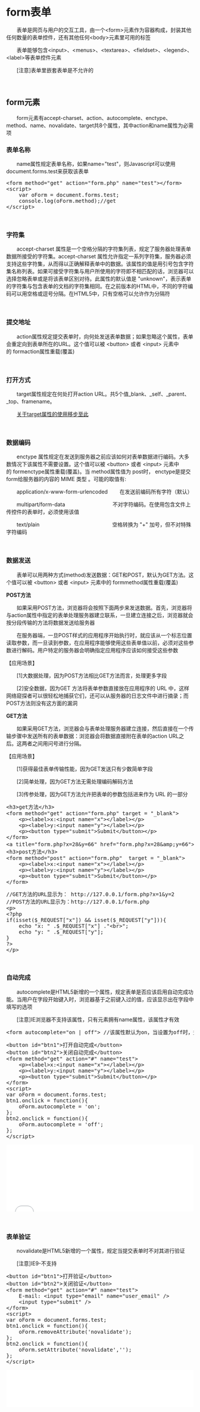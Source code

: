 # form表单

　　表单是网页与用户的交互工具，由一个&lt;form&gt;元素作为容器构成，封装其他任何数量的表单控件，还有其他任何&lt;body&gt;元素里可用的标签

　　表单能够包含&lt;input&gt;、&lt;menus&gt;、&lt;textarea&gt;、&lt;fieldset&gt;、&lt;legend&gt;、&lt;label&gt;等表单控件元素

　　[注意]表单里嵌套表单是不允许的

&nbsp;

## form元素

　　form元素有accept-charset、action、autocomplete、enctype、method、name、novalidate、target共8个属性，其中action和name属性为必需项

### 表单名称

　　name属性规定表单名称，如果name="test"，则Javascript可以使用document.forms.test来获取该表单

<div class="cnblogs_code">
<pre>&lt;form method="get" action="form.php" name="test"&gt;&lt;/form&gt;    
&lt;script&gt;
    var oForm = document.forms.test;
    console.log(oForm.method);//get
&lt;/script&gt;</pre>
</div>

&nbsp;

### 字符集

　　accept-charset 属性是一个空格分隔的字符集列表，规定了服务器处理表单数据所接受的字符集。accept-charset 属性允许指定一系列字符集，服务器必须支持这些字符集，从而得以正确解释表单中的数据。该属性的值是用引号包含字符集名称列表。如果可接受字符集与用户所使用的字符即不相匹配的话，浏览器可以选择忽略表单或是将该表单区别对待。此属性的默认值是 "unknown"，表示表单的字符集与包含表单的文档的字符集相同。在之前版本的HTML中，不同的字符编码可以用空格或逗号分隔。在HTML5中，只有空格可以允许作为分隔符

&nbsp;

### 提交地址

　　action属性规定提交表单时，向何处发送表单数据；如果忽略这个属性，表单会重定向到表单所在的URL。这个值可以被&nbsp;&lt;button&gt;&nbsp;或者&nbsp;&lt;input&gt;&nbsp;元素中的&nbsp;formaction属性重载(覆盖)

&nbsp;

### 打开方式

 　　target属性规定在何处打开action URL。共5个值_blank、_self、_parent、_top、framename。

　　[关于target属性的使用移步至此](http://www.cnblogs.com/xiaohuochai/p/5007282.html#anchor2)

&nbsp;

### 数据编码

　　enctype 属性规定在发送到服务器之前应该如何对表单数据进行编码。大多数情况下该属性不需要设置。这个值可以被&nbsp;&lt;button&gt;&nbsp;或者&nbsp;&lt;input&gt;&nbsp;元素中的&nbsp;formenctype属性重载(覆盖)。当 method属性值为 post时，&nbsp;enctype是提交form给服务器的内容的&nbsp;MIME 类型&nbsp;。可能的取值有:

　　application/x-www-form-urlencoded 　　在发送前编码所有字符（默认）

　　multipart/form-data 　　　　　　　　 &nbsp; 不对字符编码。在使用包含文件上传控件的表单时，必须使用该值

　　text/plain 　　　　　　　　　　　　 &nbsp; &nbsp; &nbsp;空格转换为 "+" 加号，但不对特殊字符编码

&nbsp;

### 数据发送

 　　表单可以用两种方式(method)发送数据：GET和POST，默认为GET方法。这个值可以被&nbsp;&lt;button&gt;&nbsp;或者&nbsp;&lt;input&gt;&nbsp;元素中的&nbsp;formmethod属性重载(覆盖)

**POST方法**

 　　如果采用POST方法，浏览器将会按照下面两步来发送数据。首先，浏览器将与action属性中指定的表单处理服务器建立联系，一旦建立连接之后，浏览器就会按分段传输的方法将数据发送给服务器

 　　在服务器端，一旦POST样式的应用程序开始执行时，就应该从一个标志位置读取参数，而一旦读到参数，在应用程序能够使用这些表单值以前，必须对这些参数进行解码。用户特定的服务器会明确指定应用程序应该如何接受这些参数

【应用场景】

　　[1]大数据处理，因为POST方法相比GET方法而言，处理更多字段

　　[2]安全数据，因为GET 方法将表单参数直接放在应用程序的 URL 中，这样网络窥探者可以很轻松地捕获它们，还可以从服务器的日志文件中进行摘录；而POST方法则没有这方面的漏洞

**GET方法** 

　　如果采用GET方法，浏览器会与表单处理服务器建立连接，然后直接在一个传输步骤中发送所有的表单数据：浏览器会将数据直接附在表单的action URL之后。这两者之间用问号进行分隔。

【应用场景】

　　[1]获得最佳表单传输性能，因为GET发送只有少数简单字段

　　[2]简单处理，因为GET方法无需处理编码解码方法

　　[3]传参处理，因为GET方法允许把表单的参数包括进来作为 URL 的一部分

<div class="cnblogs_code">
<pre>&lt;h3&gt;get方法&lt;/h3&gt;
&lt;form method="get" action="form.php" target = "_blank"&gt;
    &lt;p&gt;&lt;label&gt;x:&lt;input name="x"&gt;&lt;/label&gt;&lt;/p&gt;
    &lt;p&gt;&lt;label&gt;y:&lt;input name="y"&gt;&lt;/label&gt;&lt;/p&gt;
    &lt;p&gt;&lt;button type="submit"&gt;Submit&lt;/button&gt;&lt;/p&gt;
&lt;/form&gt;    
&lt;a title="form.php?x=28&amp;y=66" href="form.php?x=28&amp;amp;y=66"&gt;a标签传参&lt;/a&gt;
&lt;h3&gt;post方法&lt;/h3&gt;
&lt;form method="post" action="form.php"  target = "_blank"&gt;
    &lt;p&gt;&lt;label&gt;x:&lt;input name="x"&gt;&lt;/label&gt;&lt;/p&gt;
    &lt;p&gt;&lt;label&gt;y:&lt;input name="y"&gt;&lt;/label&gt;&lt;/p&gt;
    &lt;p&gt;&lt;button type="submit"&gt;Submit&lt;/button&gt;&lt;/p&gt;
&lt;/form&gt;    </pre>
</div>
<div class="cnblogs_code">
<pre>//GET方法的URL显示为： http://127.0.0.1/form.php?x=1&amp;y=2
//POST方法的URL显示为：http://127.0.0.1/form.php
&lt;p&gt;
&lt;?php
if(isset($_REQUEST["x"]) &amp;&amp; isset($_REQUEST["y"])){
    echo "x: " .$_REQUEST["x"] ."&lt;br&gt;";
    echo "y: " .$_REQUEST["y"];
}
?&gt;    
&lt;/p&gt;</pre>
</div>

&nbsp;

### 自动完成

 　　autocomplete是HTML5新增的一个属性，规定表单是否应该启用自动完成功能。当用户在字段开始键入时，浏览器基于之前键入过的值，应该显示出在字段中填写的选项

　　[注意]IE浏览器不支持该属性，只有元素拥有name属性，该属性才有效

<div class="cnblogs_code">
<pre>&lt;form autocomplete="on | off"&gt; //该属性默认为on，当设置为off时，规定禁用自动完成功能</pre>
</div>
<div class="cnblogs_code">
<pre>&lt;button id="btn1"&gt;打开自动完成&lt;/button&gt;
&lt;button id="btn2"&gt;关闭自动完成&lt;/button&gt;
&lt;form method="get" action="#" name="test"&gt;
    &lt;p&gt;&lt;label&gt;x:&lt;input name="x"&gt;&lt;/label&gt;&lt;/p&gt;
    &lt;p&gt;&lt;label&gt;y:&lt;input name="y"&gt;&lt;/label&gt;&lt;/p&gt;
    &lt;p&gt;&lt;button type="submit"&gt;Submit&lt;/button&gt;&lt;/p&gt;    
&lt;/form&gt;    
&lt;script&gt;
var oForm = document.forms.test;
btn1.onclick = function(){
    oForm.autocomplete = 'on';
};
btn2.onclick = function(){
    oForm.autocomplete = 'off';
};
&lt;/script&gt;</pre>
</div>

<iframe style="width: 100%; height: 180px;" src="{{book.demo}}/html/form/f1.html" frameborder="0" width="320" height="240"></iframe>

&nbsp;

### 表单验证

 　　novalidate是HTML5新增的一个属性，规定当提交表单时不对其进行验证

　　[注意]IE9-不支持

<div class="cnblogs_code">
<pre>&lt;button id="btn1"&gt;打开验证&lt;/button&gt;
&lt;button id="btn2"&gt;关闭验证&lt;/button&gt;
&lt;form method="get" action="#" name="test"&gt;
    E-mail: &lt;input type="email" name="user_email" /&gt;
    &lt;input type="submit" /&gt;
&lt;/form&gt;    
&lt;script&gt;
var oForm = document.forms.test;
btn1.onclick = function(){
    oForm.removeAttribute('novalidate');
};
btn2.onclick = function(){
    oForm.setAttribute('novalidate','');
};
&lt;/script&gt;</pre>
</div>

<iframe style="width: 100%; height: 100px;" src="{{book.demo}}/html/form/f2.html" frameborder="0" width="320" height="240"></iframe>

